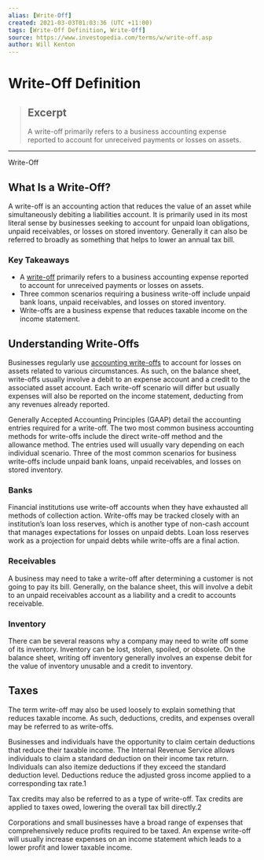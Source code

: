 ```yaml
---
alias: [Write-Off]
created: 2021-03-03T01:03:36 (UTC +11:00)
tags: [Write-Off Definition, Write-Off]
source: https://www.investopedia.com/terms/w/write-off.asp
author: Will Kenton
---
```


# Write-Off Definition

> ## Excerpt
> A write-off primarily refers to a business accounting expense reported to account for unreceived payments or losses on assets.

---

Write-Off
## What Is a Write-Off?

A write-off is an accounting action that reduces the value of an asset while simultaneously debiting a liabilities account. It is primarily used in its most literal sense by businesses seeking to account for unpaid loan obligations, unpaid receivables, or losses on stored inventory. Generally it can also be referred to broadly as something that helps to lower an annual tax bill.

### Key Takeaways

-   A [write-off](https://www.investopedia.com/ask/answers/070715/what-difference-between-writeoff-and-writedown.asp) primarily refers to a business accounting expense reported to account for unreceived payments or losses on assets.
-   Three common scenarios requiring a business write-off include unpaid bank loans, unpaid receivables, and losses on stored inventory.
-   Write-offs are a business expense that reduces taxable income on the income statement.

## Understanding Write-Offs

Businesses regularly use [accounting write-offs](https://www.accountingtools.com/articles/2017/5/13/write-off) to account for losses on assets related to various circumstances. As such, on the balance sheet, write-offs usually involve a debit to an expense account and a credit to the associated asset account. Each write-off scenario will differ but usually expenses will also be reported on the income statement, deducting from any revenues already reported.

Generally Accepted Accounting Principles (GAAP) detail the accounting entries required for a write-off. The two most common business accounting methods for write-offs include the direct write-off method and the allowance method. The entries used will usually vary depending on each individual scenario. Three of the most common scenarios for business write-offs include unpaid bank loans, unpaid receivables, and losses on stored inventory.

### Banks

Financial institutions use write-off accounts when they have exhausted all methods of collection action. Write-offs may be tracked closely with an institution’s loan loss reserves, which is another type of non-cash account that manages expectations for losses on unpaid debts. Loan loss reserves work as a projection for unpaid debts while write-offs are a final action.

### Receivables

A business may need to take a write-off after determining a customer is not going to pay its bill. Generally, on the balance sheet, this will involve a debit to an unpaid receivables account as a liability and a credit to accounts receivable.

### Inventory

There can be several reasons why a company may need to write off some of its inventory. Inventory can be lost, stolen, spoiled, or obsolete. On the balance sheet, writing off inventory generally involves an expense debit for the value of inventory unusable and a credit to inventory. 

## Taxes

The term write-off may also be used loosely to explain something that reduces taxable income. As such, deductions, credits, and expenses overall may be referred to as write-offs.

Businesses and individuals have the opportunity to claim certain deductions that reduce their taxable income. The Internal Revenue Service allows individuals to claim a standard deduction on their income tax return. Individuals can also itemize deductions if they exceed the standard deduction level. Deductions reduce the adjusted gross income applied to a corresponding tax rate.1

Tax credits may also be referred to as a type of write-off. Tax credits are applied to taxes owed, lowering the overall tax bill directly.2

Corporations and small businesses have a broad range of expenses that comprehensively reduce profits required to be taxed. An expense write-off will usually increase expenses on an income statement which leads to a lower profit and lower taxable income.
